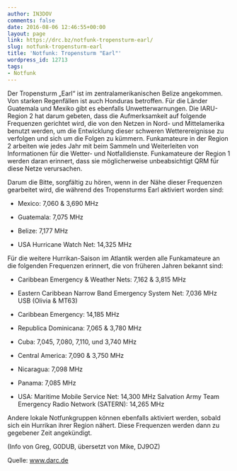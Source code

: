 ```yaml
---
author: IN3DOV
comments: false
date: 2016-08-06 12:46:55+00:00
layout: page
link: https://drc.bz/notfunk-tropensturm-earl/
slug: notfunk-tropensturm-earl
title: 'Notfunk: Tropensturm "Earl"'
wordpress_id: 12713
tags:
- Notfunk
---
```


Der Tropensturm „Earl“ ist im zentralamerikanischen Belize angekommen. Von starken Regenfällen ist auch Honduras betroffen. Für die Länder Guatemala und Mexiko gibt es ebenfalls Unwetterwarnungen. Die IARU-Region 2 hat darum gebeten, dass die Aufmerksamkeit auf folgende Frequenzen gerichtet wird, die von den Netzen in Nord- und Mittelamerika benutzt werden, um die Entwicklung dieser schweren Wetterereignisse zu verfolgen und sich um die Folgen zu kümmern. Funkamateure in der Region 2 arbeiten wie jedes Jahr mit beim Sammeln und Weiterleiten von Informationen für die Wetter- und Notfalldienste.
Funkamateure der Region 1 werden daran erinnert, dass sie möglicherweise unbeabsichtigt QRM für diese Netze verursachen.

Darum die Bitte, sorgfältig zu hören, wenn in der Nähe dieser Frequenzen gearbeitet wird, die während des Tropensturms Earl aktiviert worden sind:



	
  * Mexico: 7,060 & 3,690 MHz

	
  * Guatemala: 7,075 MHz

	
  * Belize: 7,177 MHz

	
  * USA Hurricane Watch Net: 14,325 MHz


Für die weitere Hurrikan-Saison im Atlantik werden alle Funkamateure an die folgenden Frequenzen erinnert, die von früheren Jahren bekannt sind:

	
  * Caribbean Emergency & Weather Nets: 7,162 & 3,815 MHz

	
  * Eastern Caribbean Narrow Band Emergency System Net: 7,036 MHz USB (Olivia & MT63)

	
  * Caribbean Emergency: 14,185 MHz

	
  * Republica Dominicana: 7,065 & 3,780 MHz

	
  * Cuba: 7,045, 7,080, 7,110, und 3,740 MHz

	
  * Central America: 7,090 & 3,750 MHz

	
  * Nicaragua: 7,098 MHz

	
  * Panama: 7,085 MHz

	
  * USA: Maritime Mobile Service Net: 14,300 MHz Salvation Army Team Emergency Radio Network (SATERN): 14,265 MHz


Andere lokale Notfunkgruppen können ebenfalls aktiviert werden, sobald sich ein Hurrikan ihrer Region nähert. Diese Frequenzen werden dann zu gegebener Zeit angekündigt.

(Info von Greg, G0DUB, übersetzt von Mike, DJ9OZ)

Quelle: www.darc.de

